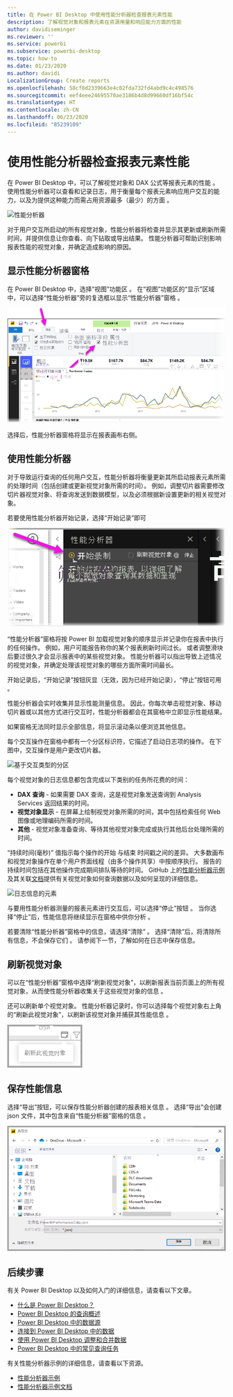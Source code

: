 ```yaml
---
title: 在 Power BI Desktop 中使用性能分析器检查报表元素性能
description: 了解视觉对象和报表元素在资源用量和响应能力方面的性能
author: davidiseminger
ms.reviewer: ''
ms.service: powerbi
ms.subservice: powerbi-desktop
ms.topic: how-to
ms.date: 01/23/2020
ms.author: davidi
LocalizationGroup: Create reports
ms.openlocfilehash: 58cf8d2339663e4c02fda732fd4abd9c4c498576
ms.sourcegitcommit: eef4eee24695570ae3186b4d8d99660df16bf54c
ms.translationtype: HT
ms.contentlocale: zh-CN
ms.lasthandoff: 06/23/2020
ms.locfileid: "85239109"
---
```

# <a name="use-performance-analyzer-to-examine-report-element-performance"></a>使用性能分析器检查报表元素性能

在 Power BI Desktop 中，可以了解视觉对象和 DAX 公式等报表元素的性能  。 使用性能分析器可以查看和记录日志，用于衡量每个报表元素响应用户交互的能力，以及为提供这种能力而需占用资源最多（最少）的方面  。

![性能分析器](media/desktop-performance-analyzer/performance-analyzer-01.png)

对于用户交互所启动的所有视觉对象，性能分析器将检查并显示其更新或刷新所需时间，并提供信息让你查看、向下钻取或导出结果。 性能分析器可帮助识别影响报表性能的视觉对象，并确定造成影响的原因。

## <a name="displaying-the-performance-analyzer-pane"></a>显示性能分析器窗格

在 Power BI Desktop 中，选择“视图”功能区   。 在“视图”功能区的“显示”区域中，可以选择“性能分析器”旁的复选框以显示“性能分析器”窗格    。

![在“视图”功能区中，选择“性能分析器”](media/desktop-performance-analyzer/performance-analyzer-02.png)

选择后，性能分析器窗格将显示在报表画布右侧。

## <a name="using-performance-analyzer"></a>使用性能分析器

对于导致运行查询的任何用户交互，性能分析器将衡量更新其所启动报表元素所需的处理时间（包括创建或更新视觉对象所需的时间）。 例如，调整切片器需要修改切片器视觉对象、将查询发送到数据模型，以及必须根据新设置更新的相关视觉对象。 

若要使用性能分析器开始记录，选择“开始记录”即可 

![开始录制](media/desktop-performance-analyzer/performance-analyzer-03.png)

“性能分析器”窗格将按 Power BI 加载视觉对象的顺序显示并记录你在报表中执行的任何操作。 例如，用户可能报告称你的某个报表刷新时间过长。 或者调整滑块后要过很久才会显示报表中的某些视觉对象。 性能分析器可以指出导致上述情况的视觉对象，并确定处理该视觉对象的哪些方面所需时间最长。 

开始记录后，“开始记录”按钮灰显（无效，因为已经开始记录），“停止”按钮可用   。 

性能分析器会实时收集并显示性能测量信息。 因此，你每次单击视觉对象、移动切片器或以其他方式进行交互时，性能分析器都会在其窗格中立即显示性能结果。

如果窗格无法同时显示全部信息，将显示滚动条以便浏览其他信息。

每个交互操作在窗格中都有一个分区标识符，它描述了启动日志项的操作。 在下图中，交互操作是用户更改切片器。

![基于交互类型的分区](media/desktop-performance-analyzer/performance-analyzer-04.png)

每个视觉对象的日志信息都包含完成以下类别的任务所花费的时间：

* **DAX 查询** - 如果需要 DAX 查询，这是视觉对象发送查询到 Analysis Services 返回结果的时间。
* **视觉对象显示** - 在屏幕上绘制视觉对象所需的时间，其中包括检索任何 Web 图像或地理编码所需的时间。 
* **其他** - 视觉对象准备查询、等待其他视觉对象完成或执行其他后台处理所需的时间。

“持续时间(毫秒)”  值指示每个操作的开始  与结束  时间戳之间的差异。 大多数画布和视觉对象操作在单个用户界面线程（由多个操作共享）中按顺序执行。 报告的持续时间包括在其他操作完成期间排队等待的时间。 GitHub 上的[性能分析器示例](https://github.com/microsoft/powerbi-desktop-samples/tree/master/Performance%20Analyzer)及其关联[文档](https://github.com/microsoft/powerbi-desktop-samples/blob/master/Performance%20Analyzer/Power%20BI%20Performance%20Analyzer%20Export%20File%20Format.docx)提供有关视觉对象如何查询数据以及如何呈现的详细信息。


![日志信息的元素](media/desktop-performance-analyzer/performance-analyzer-06.png)

与要用性能分析器测量的报表元素进行交互后，可以选择“停止”按钮  。 当你选择“停止”后，性能信息将继续显示在窗格中供你分析  。

若要清除“性能分析器”窗格中的信息，请选择“清除”  。 选择“清除”后，将清除所有信息，不会保存它们  。 请参阅下一节，了解如何在日志中保存信息。 

## <a name="refreshing-visuals"></a>刷新视觉对象

可以在“性能分析器”窗格中选择“刷新视觉对象”，以刷新报表当前页面上的所有视觉对象，从而使性能分析器收集关于这些视觉对象的信息  。

还可以刷新单个视觉对象。 性能分析器记录时，你可以选择每个视觉对象右上角的“刷新此视觉对象”，以刷新该视觉对象并捕获其性能信息  。

![刷新单个视觉对象](media/desktop-performance-analyzer/performance-analyzer-07.png)

## <a name="saving-performance-information"></a>保存性能信息

选择“导出”按钮，可以保存性能分析器创建的报表相关信息  。 选择“导出”会创建 json 文件，其中包含来自“性能分析器”窗格的信息  。 

![保存性能分析器的日志文件](media/desktop-performance-analyzer/performance-analyzer-05.png)


## <a name="next-steps"></a>后续步骤
有关 Power BI Desktop  以及如何入门的详细信息，请查看以下文章。

* [什么是 Power BI Desktop？](../fundamentals/desktop-what-is-desktop.md)
* [Power BI Desktop 的查询概述](../transform-model/desktop-query-overview.md)
* [Power BI Desktop 中的数据源](../connect-data/desktop-data-sources.md)
* [连接到 Power BI Desktop 中的数据](../connect-data/desktop-connect-to-data.md)
* [使用 Power BI Desktop 调整和合并数据](../connect-data/desktop-shape-and-combine-data.md)
* [Power BI Desktop 中的常见查询任务](../transform-model/desktop-common-query-tasks.md)   

有关性能分析器示例的详细信息，请查看以下资源。

* [性能分析器示例](https://github.com/microsoft/powerbi-desktop-samples/tree/master/Performance%20Analyzer)
* [性能分析器示例文档](https://github.com/microsoft/powerbi-desktop-samples/blob/master/Performance%20Analyzer/Power%20BI%20Performance%20Analyzer%20Export%20File%20Format.docx)

